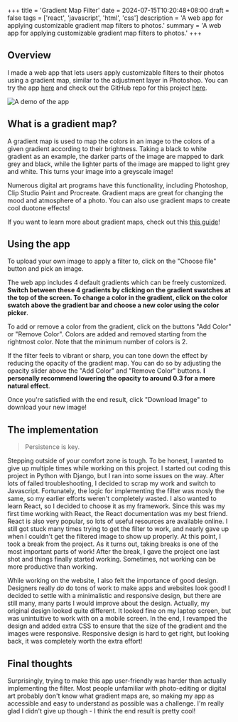 +++
title = 'Gradient Map Filter'
date = 2024-07-15T10:20:48+08:00
draft = false
tags = ['react', 'javascript', 'html', 'css']
description = 'A web app for applying customizable gradient map filters to photos.'
summary = 'A web app for applying customizable gradient map filters to photos.'
+++

## Overview

I made a web app that lets users apply customizable filters to their photos using a gradient map, similar to the adjustment layer in Photoshop. You can try the app [here](https://gradient-map.netlify.app/) and check out the GitHub repo for this project [here](https://github.com/herenali/gradient-map-filter).

![A demo of the app](/images/projects/gradient-map/gradient-map-demo.jpeg)

## What is a gradient map?

A gradient map is used to map the colors in an image to the colors of a given gradient according to their brightness. Taking a black to white gradient as an example, the darker parts of the image are mapped to dark grey and black, while the lighter parts of the image are mapped to light grey and white. This turns your image into a greyscale image!

Numerous digital art programs have this functionality, including Photoshop, Clip Studio Paint and Procreate. Gradient maps are great for changing the mood and atmosphere of a photo. You can also use gradient maps to create cool duotone effects!

If you want to learn more about gradient maps, check out this [this guide](https://enviragallery.com/guide-to-gradient-maps-in-photoshop/)!

## Using the app

To upload your own image to apply a filter to, click on the "Choose file" button and pick an image.

The web app includes 4 default gradients which can be freely customized. **Switch between these 4 gradients by clicking on the gradient swatches at the top of the screen. To change a color in the gradient, click on the color swatch above the gradient bar and choose a new color using the color picker**. 

To add or remove a color from the gradient, click on the buttons "Add Color" or "Remove Color". Colors are added and removed starting from the rightmost color. Note that the minimum number of colors is 2.

If the filter feels to vibrant or sharp, you can tone down the effect by reducing the opacity of the gradient map. You can do so by adjusting the opacity slider above the "Add Color" and "Remove Color" buttons. **I personally recommend lowering the opacity to around 0.3 for a more natural effect**.

Once you're satisfied with the end result, click "Download Image" to download your new image!

## The implementation

> Persistence is key.

Stepping outside of your comfort zone is tough. To be honest, I wanted to give up multiple times while working on this project. I started out coding this project in Python with Django, but I ran into some issues on the way. After lots of failed troubleshooting, I decided to scrap my work and switch to Javascript. Fortunately, the logic for implementing the filter was mosly the same, so my earlier efforts weren't completely wasted. I also wanted to learn React, so I decided to choose it as my framework. Since this was my first time working with React, the React documentation was my best friend. React is also very popular, so lots of useful resources are available online. I still got stuck many times trying to get the filter to work, and nearly gave up when I couldn't get the filtered image to show up properly. At this point, I took a break from the project. As it turns out, taking breaks is one of the most important parts of work! After the break, I gave the project one last shot and things finally started working. Sometimes, not working can be more productive than working.

While working on the website, I also felt the importance of good design. Designers really *do* do tons of work to make apps and websites look good! I decided to settle with a minimalistic and responsive design, but there are still many, many parts I would improve about the design. Actually, my original design looked quite different. It looked fine on my laptop screen, but was unintuitive to work with on a mobile screen. In the end, I revamped the design and added extra CSS to ensure that the size of the gradient and the images were responsive. Responsive design is hard to get right, but looking back, it was completely worth the extra effort!

## Final thoughts

Surprisingly, trying to make this app user-friendly was harder than actually implementing the filter. Most people unfamiliar with photo-editing or digital art probably don't know what gradient maps are, so making my app as accessible and easy to understand as possible was a challenge. I'm really glad I didn't give up though - I think the end result is pretty cool!
